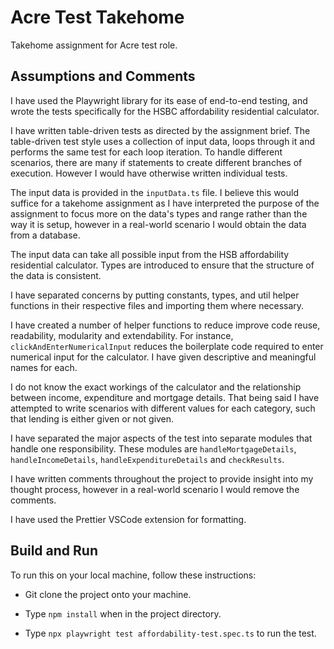 # Acre Test Takehome

Takehome assignment for Acre test role.

## Assumptions and Comments

I have used the Playwright library for its ease of end-to-end testing, and wrote the tests specifically for the HSBC affordability residential calculator.

I have written table-driven tests as directed by the assignment brief. The table-driven test style uses a collection of input data, loops through it and performs the same test for each loop iteration. To handle different scenarios, there are many if statements to create different branches of execution. However I would have otherwise written individual tests.

The input data is provided in the `inputData.ts` file. I believe this would suffice for a takehome assignment as I have interpreted the purpose of the assignment to focus more on the data's types and range rather than the way it is setup, however in a real-world scenario I would obtain the data from a database.

The input data can take all possible input from the HSB affordability residential calculator. Types are introduced to ensure that the structure of the data is consistent.

I have separated concerns by putting constants, types, and util helper functions in their respective files and importing them where necessary.

I have created a number of helper functions to reduce improve code reuse, readability, modularity and extendability. For instance, `clickAndEnterNumericalInput` reduces the boilerplate code required to enter numerical input for the calculator. I have given descriptive and meaningful names for each.

I do not know the exact workings of the calculator and the relationship between income, expenditure and mortgage details. That being said I have attempted to write scenarios with different values for each category, such that lending is either given or not given.

I have separated the major aspects of the test into separate modules that handle one responsibility. These modules are `handleMortgageDetails`, `handleIncomeDetails`, `handleExpenditureDetails` and `checkResults`.

I have written comments throughout the project to provide insight into my thought process, however in a real-world scenario I would remove the comments.

I have used the Prettier VSCode extension for formatting.

## Build and Run

To run this on your local machine, follow these instructions:

- Git clone the project onto your machine.

- Type `npm install` when in the project directory.

- Type `npx playwright test affordability-test.spec.ts` to run the test.
